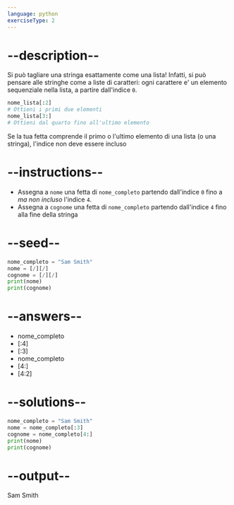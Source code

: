 ```yaml
---
language: python
exerciseType: 2
---
```


# --description--

Si può tagliare una stringa esattamente come una lista! Infatti, si può pensare alle stringhe come a liste di caratteri: ogni carattere e' un elemento sequenziale nella lista, a partire dall'indice `0`.
```python
nome_lista[:2]
# Ottieni i primi due elementi
nome_lista[3:]
# Ottieni dal quarto fino all'ultimo elemento
```
Se la tua fetta comprende il primo o l'ultimo elemento di una lista (o una stringa), l'indice non deve essere incluso

# --instructions--

- Assegna a `nome` una fetta di `nome_completo` partendo dall'indice `0` fino a *ma non incluso* l'indice `4`.
- Assegna a `cognome` una fetta di `nome_completo` partendo dall'indice `4` fino alla fine della stringa

# --seed--

```python
nome_completo = "Sam Smith"
nome = [/][/]
cognome = [/][/]
print(nome)
print(cognome)
```

# --answers--

- nome_completo
- [:4]
- [:3]
- nome_completo
- [4:]
- [4:2]

# --solutions--

```python
nome_completo = "Sam Smith"
nome = nome_completo[:3]
cognome = nome_completo[4:]
print(nome)
print(cognome)
```

# --output--

Sam
Smith
